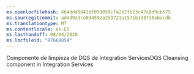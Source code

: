 ```yaml
---
ms.openlocfilehash: 664ddd9841df059059cfa282fb23c47c8d9cb575
ms.sourcegitcommit: ad4d92dce894592a259721a1571b1d8736abacdb
ms.translationtype: MT
ms.contentlocale: es-ES
ms.lasthandoff: 08/04/2020
ms.locfileid: "87669854"
---
```

<span data-ttu-id="aca20-101">Componente de limpieza de DQS de Integration Services</span><span class="sxs-lookup"><span data-stu-id="aca20-101">DQS Cleansing component in Integration Services</span></span>
